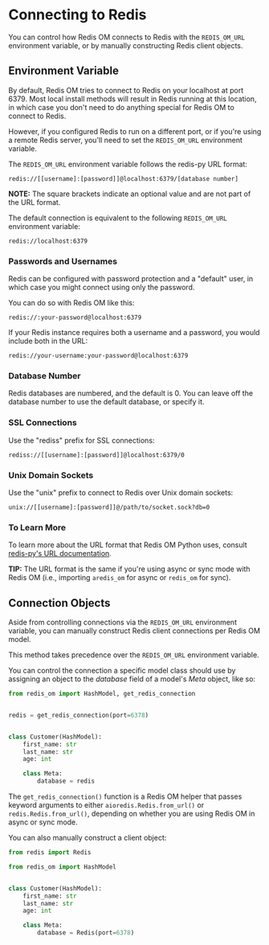 # Connecting to Redis

You can control how Redis OM connects to Redis with the `REDIS_OM_URL` environment variable, or by manually constructing Redis client objects.

## Environment Variable

By default, Redis OM tries to connect to Redis on your localhost at port 6379. Most local install methods will result in Redis running at this location, in which case you don't need to do anything special for Redis OM to connect to Redis.

However, if you configured Redis to run on a different port, or if you're using a remote Redis server, you'll need to set the `REDIS_OM_URL` environment variable.

The `REDIS_OM_URL` environment variable follows the redis-py URL format:

    redis://[[username]:[password]]@localhost:6379/[database number]

**NOTE:** The square brackets indicate an optional value and are not part of the URL format.

The default connection is equivalent to the following `REDIS_OM_URL` environment variable:

    redis://localhost:6379

### Passwords and Usernames

Redis can be configured with password protection and a "default" user, in which case you might connect using only the password.

You can do so with Redis OM like this:

    redis://:your-password@localhost:6379

If your Redis instance requires both a username and a password, you would include both in the URL:

    redis://your-username:your-password@localhost:6379

### Database Number

Redis databases are numbered, and the default is 0. You can leave off the database number to use the default database, or specify it.

### SSL Connections

Use the "rediss" prefix for SSL connections:

    rediss://[[username]:[password]]@localhost:6379/0

### Unix Domain Sockets

Use the "unix" prefix to connect to Redis over Unix domain sockets:

    unix://[[username]:[password]]@/path/to/socket.sock?db=0

### To Learn More

To learn more about the URL format that Redis OM Python uses, consult [redis-py's URL documentation](https://redis-py.readthedocs.io/en/stable/#redis.Redis.from_url).

**TIP:** The URL format is the same if you're using async or sync mode with Redis OM (i.e., importing `aredis_om` for async or `redis_om` for sync).

## Connection Objects

Aside from controlling connections via the `REDIS_OM_URL` environment variable, you can manually construct Redis client connections per Redis OM model.

This method takes precedence over the `REDIS_OM_URL` environment variable.

You can control the connection a specific model class should use by assigning an object to the *database* field of a model's _Meta_ object, like so:

```python
from redis_om import HashModel, get_redis_connection


redis = get_redis_connection(port=6378)


class Customer(HashModel):
    first_name: str
    last_name: str
    age: int

    class Meta:
        database = redis
```

The `get_redis_connection()` function is a Redis OM helper that passes keyword arguments to either `aioredis.Redis.from_url()` or `redis.Redis.from_url()`, depending on whether you are using Redis OM in async or sync mode.

You can also manually construct a client object:

```python
from redis import Redis

from redis_om import HashModel


class Customer(HashModel):
    first_name: str
    last_name: str
    age: int

    class Meta:
        database = Redis(port=6378)
```
